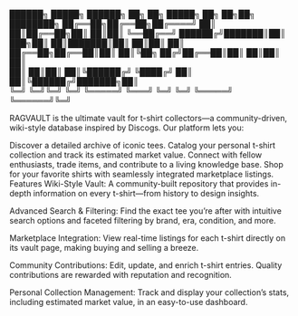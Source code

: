
██████╗  █████╗  ██████╗ ██╗   ██╗ █████╗ ██╗   ██╗██╗  ████████╗
██╔══██╗██╔══██╗██╔════╝ ██║   ██║██╔══██╗██║   ██║██║  ╚══██╔══╝
██████╔╝███████║██║  ███╗██║   ██║███████║██║   ██║██║     ██║   
██╔══██╗██╔══██║██║   ██║╚██╗ ██╔╝██╔══██║██║   ██║██║     ██║   
██║  ██║██║  ██║╚██████╔╝ ╚████╔╝ ██║  ██║╚██████╔╝███████╗██║   
╚═╝  ╚═╝╚═╝  ╚═╝ ╚═════╝   ╚═══╝  ╚═╝  ╚═╝ ╚═════╝ ╚══════╝╚═╝   
                                                                 


RAGVAULT is the ultimate vault for t-shirt collectors—a community-driven, wiki-style database inspired by Discogs. Our platform lets you:

Discover a detailed archive of iconic tees.
Catalog your personal t-shirt collection and track its estimated market value.
Connect with fellow enthusiasts, trade items, and contribute to a living knowledge base.
Shop for your favorite shirts with seamlessly integrated marketplace listings.
Features
Wiki-Style Vault:
A community-built repository that provides in-depth information on every t-shirt—from history to design insights.

Advanced Search & Filtering:
Find the exact tee you’re after with intuitive search options and faceted filtering by brand, era, condition, and more.

Marketplace Integration:
View real-time listings for each t-shirt directly on its vault page, making buying and selling a breeze.

Community Contributions:
Edit, update, and enrich t-shirt entries. Quality contributions are rewarded with reputation and recognition.

Personal Collection Management:
Track and display your collection’s stats, including estimated market value, in an easy-to-use dashboard.
